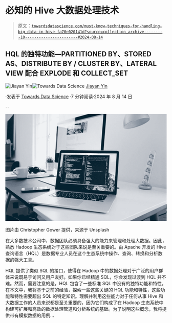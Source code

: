 # 必知的 Hive 大数据处理技术

> 原文：[`towardsdatascience.com/must-know-techniques-for-handling-big-data-in-hive-fa70e020141d?source=collection_archive---------10-----------------------#2024-08-14`](https://towardsdatascience.com/must-know-techniques-for-handling-big-data-in-hive-fa70e020141d?source=collection_archive---------10-----------------------#2024-08-14)

## HQL 的独特功能—PARTITIONED BY、STORED AS、DISTRIBUTE BY / CLUSTER BY、LATERAL VIEW 配合 EXPLODE 和 COLLECT_SET

[](https://medium.com/@jiayanyin.simba?source=post_page---byline--fa70e020141d--------------------------------)![Jiayan Yin](https://medium.com/@jiayanyin.simba?source=post_page---byline--fa70e020141d--------------------------------)[](https://towardsdatascience.com/?source=post_page---byline--fa70e020141d--------------------------------)![Towards Data Science](https://towardsdatascience.com/?source=post_page---byline--fa70e020141d--------------------------------) [Jiayan Yin](https://medium.com/@jiayanyin.simba?source=post_page---byline--fa70e020141d--------------------------------)

·发表于 [Towards Data Science](https://towardsdatascience.com/?source=post_page---byline--fa70e020141d--------------------------------) ·7 分钟阅读·2024 年 8 月 14 日

--

![](img/dea14a3e45e2bdbf74561a11ff6237a0.png)

图片由 Christopher Gower 提供，来源于 Unsplash

在大多数技术公司中，数据团队必须具备强大的能力来管理和处理大数据。因此，熟悉 Hadoop 生态系统对于这些团队来说是至关重要的。由 Apache 开发的 Hive 查询语言（HQL）是数据专业人员在这个生态系统中操作、查询、转换和分析数据的强大工具。

HQL 提供了类似 SQL 的接口，使得在 Hadoop 中的数据处理对于广泛的用户群体来说既易于访问又用户友好。如果你已经精通 SQL，你会发现过渡到 HQL 并不难。然而，需要注意的是，HQL 包含了一些标准 SQL 中没有的独特功能和特性。在本文中，我将基于之前的经验，探索一些这些关键的 HQL 功能和特性，这些功能和特性需要超出 SQL 的特定知识。理解并利用这些能力对于任何从事 Hive 和大数据工作的人员来说都是至关重要的，因为它们构成了在 Hadoop 生态系统中构建可扩展和高效的数据处理管道和分析系统的基础。为了说明这些概念，我将提供带有模拟数据的用例…
